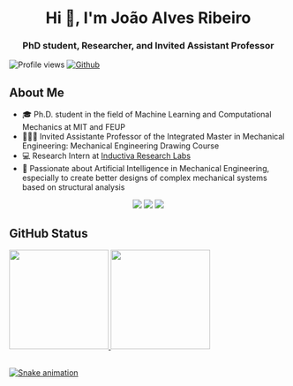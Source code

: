 <h1 align="center">Hi 👋, I'm João Alves Ribeiro</h1>
<h3 align="center">PhD student, Researcher, and Invited Assistant Professor</h3>
  
![Profile views](https://visitor-badge.glitch.me/badge?page_id=Joao97ribeiro.Joao97ribeiro)
[![Github](https://img.shields.io/github/followers/Joao97ribeiro?label=Follow&style=social)](https://github.com/Joao97ribeiro)
  
<h2> About Me</h2>
  
- 🎓 Ph.D. student in the field of Machine Learning and Computational Mechanics at MIT and FEUP
- 🧑🏽‍🏫 Invited Assistante Professor of the Integrated Master in Mechanical Engineering: Mechanical Engineering Drawing Course
- 💻 Research Intern at [Inductiva Research Labs](https://inductiva.ai/)
- 💬 Passionate about Artificial Intelligence in Mechanical Engineering, especially to create better designs of complex mechanical systems based on structural analysis
  
<div align="center">
  <a href="https://www.linkedin.com/in/joao97ribeiro/" target="_blank"><img src="https://img.shields.io/badge/-LinkedIn-%230077B5?style=for-the-badge&logo=linkedin&logoColor=white" target="_blank"></a> 
  <a href="https://instagram.com/joao97ribeiro" target="_blank"><img src="https://img.shields.io/badge/-Instagram-%23E4405F?style=for-the-badge&logo=instagram&logoColor=white" target="_blank"></a>
  <a href = "mailto:jp.ar@hotmail.com"><img src="https://img.shields.io/badge/Microsoft_Outlook-0078D4?style=for-the-badge&logo=microsoft-outlook&logoColor=white" target="_blank"></a>  
</div>

<h2> GitHub Status</h2>
 
<div>
  <a href="https://github.com/Joao97ribeiro/Joao97ribeiro">
  <img height="180em" src="https://github-readme-stats.vercel.app/api?username=Joao97ribeiro&show_icons=true&theme=default&include_all_commits=true&count_private=true"/>
  <img height="180em" src="https://github-readme-stats.vercel.app/api/top-langs/?username=Joao97ribeiro&layout=compact&langs_count=7&theme=default"/>
  </div>
  <div style="display: inline_block"><br>
 
 
![Snake animation](https://github.com/Joao97ribeiro/Joao97ribeiro/blob/output/github-contribution-grid-snake.svg)
